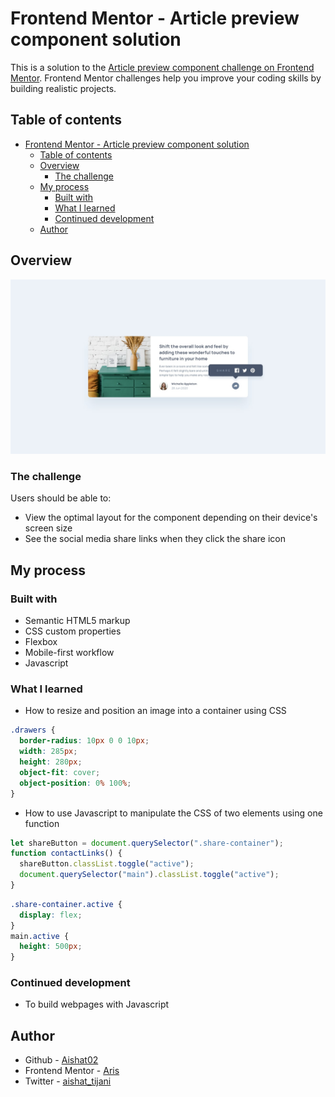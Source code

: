 # Frontend Mentor - Article preview component solution

This is a solution to the [Article preview component challenge on Frontend Mentor](https://www.frontendmentor.io/challenges/article-preview-component-dYBN_pYFT). Frontend Mentor challenges help you improve your coding skills by building realistic projects.

## Table of contents

- [Frontend Mentor - Article preview component solution](#frontend-mentor---article-preview-component-solution)
  - [Table of contents](#table-of-contents)
  - [Overview](#overview)
    - [The challenge](#the-challenge)
  - [My process](#my-process)
    - [Built with](#built-with)
    - [What I learned](#what-i-learned)
    - [Continued development](#continued-development)
  - [Author](#author)

## Overview

![Desktop mode preview](design\desktop-active-state.jpg)

### The challenge

Users should be able to:

- View the optimal layout for the component depending on their device's screen size
- See the social media share links when they click the share icon

## My process

### Built with

- Semantic HTML5 markup
- CSS custom properties
- Flexbox
- Mobile-first workflow
- Javascript

### What I learned

- How to resize and position an image into a container using CSS

```css
.drawers {
  border-radius: 10px 0 0 10px;
  width: 285px;
  height: 280px;
  object-fit: cover;
  object-position: 0% 100%;
}
```

- How to use Javascript to manipulate the CSS of two elements using one function

```js
let shareButton = document.querySelector(".share-container");
function contactLinks() {
  shareButton.classList.toggle("active");
  document.querySelector("main").classList.toggle("active");
}
```

```css
.share-container.active {
  display: flex;
}
main.active {
  height: 500px;
}
```

### Continued development

- To build webpages with Javascript

## Author

- Github - [Aishat02](https://github.com/Aishat02)
- Frontend Mentor - [Aris](https://www.frontendmentor.io/profile/Aishat02)
- Twitter - [aishat_tijani](https://www.x.com/aishat__tijani)
